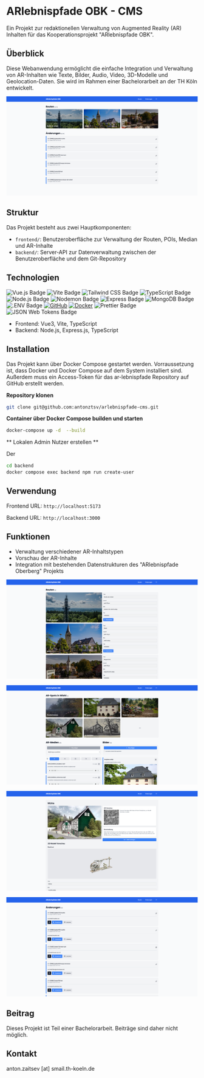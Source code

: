# ARlebnispfade OBK - CMS

Ein Projekt zur redaktionellen Verwaltung von Augmented Reality (AR) Inhalten für das Kooperationsprojekt "ARlebnispfade OBK".

## Überblick

Diese Webanwendung ermöglicht die einfache Integration und Verwaltung von AR-Inhalten wie Texte, Bilder, Audio, Video, 3D-Modelle und Geolocation-Daten. Sie wird im Rahmen einer Bachelorarbeit an der TH Köln entwickelt.

![ARlebnispfade OBK - CMS](docs/screenshot-home.png)

## Struktur

Das Projekt besteht aus zwei Hauptkomponenten:

- `frontend/`: Benutzeroberfläche zur Verwaltung der Routen, POIs, Median und AR-Inhalte
- `backend/`: Server-API zur Datenverwaltung zwischen der Benutzeroberfläche und dem Git-Repository

## Technologien

![Vue.js Badge](https://img.shields.io/badge/Vue.js-4FC08D?logo=vuedotjs&logoColor=fff&style=for-the-badge)
![Vite Badge](https://img.shields.io/badge/Vite-646CFF?logo=vite&logoColor=fff&style=for-the-badge)
![Tailwind CSS Badge](https://img.shields.io/badge/-Tailwind%20CSS-38B2AC?style=for-the-badge&logo=tailwind-css&logoColor=white)
![TypeScript Badge](https://img.shields.io/badge/TypeScript-3178C6?logo=typescript&logoColor=fff&style=for-the-badge)
![Node.js Badge](https://img.shields.io/badge/Node.js-5FA04E?logo=nodedotjs&logoColor=fff&style=for-the-badge)
![Nodemon Badge](https://img.shields.io/badge/Nodemon-76D04B?logo=nodemon&logoColor=fff&style=for-the-badge)
![Express Badge](https://img.shields.io/badge/Express-000?logo=express&logoColor=fff&style=for-the-badge)
![MongoDB Badge](https://img.shields.io/badge/MongoDB-47A248?logo=mongodb&logoColor=fff&style=for-the-badge)
![.ENV Badge](https://img.shields.io/badge/.ENV-ECD53F?logo=dotenv&logoColor=000&style=for-the-badge)
[![GitHub](https://img.shields.io/badge/GitHub-100000?style=for-the-badge&logo=github&logoColor=white)](https://github.com/)
[![Docker](https://img.shields.io/badge/Docker-2496ED?style=for-the-badge&logo=docker&logoColor=white)](https://www.docker.com/)
![Prettier Badge](https://img.shields.io/badge/Prettier-F7B93E?logo=prettier&logoColor=fff&style=for-the-badge)
![JSON Web Tokens Badge](https://img.shields.io/badge/JSON%20Web%20Tokens-000?logo=jsonwebtokens&logoColor=fff&style=for-the-badge)

- Frontend: Vue3, Vite, TypeScript
- Backend: Node.js, Express.js, TypeScript

## Installation

Das Projekt kann über Docker Compose gestartet werden. Vorraussetzung ist, dass Docker und Docker Compose auf dem System installiert sind. Außerdem muss ein Access-Token für das ar-lebnispfade Repository auf GitHub erstellt werden.

**Repository klonen**

```bash
git clone git@github.com:antonztsv/arlebnispfade-cms.git
```

**Container über Docker Compose builden und starten**

```bash
docker-compose up -d  --build
```

** Lokalen Admin Nutzer erstellen **

Der

```bash
cd backend
docker compose exec backend npm run create-user
```

## Verwendung

Frontend URL: `http://localhost:5173`

Backend URL: `http://localhost:3000`

## Funktionen

- Verwaltung verschiedener AR-Inhaltstypen
- Vorschau der AR-Inhalte
- Integration mit bestehenden Datenstrukturen des "ARlebnispfade Oberberg" Projekts

![ARlebnispfade OBK - CMS](docs/screenshot-routes.png)

![ARlebnispfade OBK - CMS](docs/screenshot-wiehl.png)

![ARlebnispfade OBK - CMS](docs/screenshot-muehle-blur.png)

![ARlebnispfade OBK - CMS](docs/screenshot-changes.png)

## Beitrag

Dieses Projekt ist Teil einer Bachelorarbeit. Beiträge sind daher nicht möglich.

## Kontakt

anton.zaitsev [at] smail.th-koeln.de
